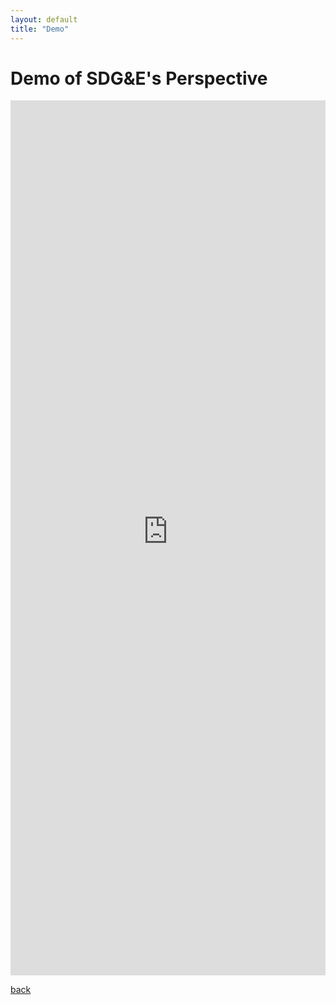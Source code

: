 ```yaml
---
layout: default 
title: "Demo"
---
```

# Demo of SDG&E's Perspective
<iframe src="https://kellyhpark-cera-demo-app-st3ola.streamlit.app/?embed=true" style="width: 100%; height: 1400px; border: none;"></iframe>

[back](./)
